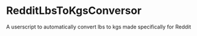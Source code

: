 # RedditLbsToKgsConversor
A userscript to automatically convert lbs to kgs made specifically for Reddit
